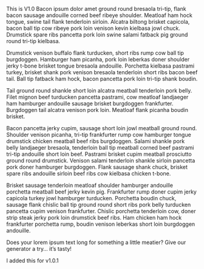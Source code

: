 This is V1.0
Bacon ipsum dolor amet ground round bresaola tri-tip, flank bacon sausage andouille corned beef ribeye shoulder. Meatloaf ham hock tongue, swine tail flank tenderloin sirloin. Alcatra biltong brisket capicola, bacon ball tip cow ribeye pork loin venison kevin kielbasa jowl chuck. Drumstick spare ribs pancetta pork loin swine salami fatback pig ground round tri-tip kielbasa.

Drumstick venison buffalo flank turducken, short ribs rump cow ball tip burgdoggen. Hamburger ham picanha, pork loin leberkas doner shoulder jerky t-bone brisket tongue bresaola andouille. Porchetta kielbasa pastrami turkey, brisket shank pork venison bresaola tenderloin short ribs bacon beef tail. Ball tip fatback ham hock, bacon pancetta pork loin tri-tip shank boudin.

Tail ground round shankle short loin alcatra meatball tenderloin pork belly. Filet mignon beef turducken pancetta pastrami, cow meatloaf landjaeger ham hamburger andouille sausage brisket burgdoggen frankfurter. Burgdoggen tail alcatra venison pork loin. Meatloaf flank picanha boudin brisket.

Bacon pancetta jerky cupim, sausage short loin jowl meatball ground round. Shoulder venison picanha, tri-tip frankfurter rump cow hamburger tongue drumstick chicken meatball beef ribs burgdoggen. Salami shankle pork belly landjaeger bresaola, tenderloin ball tip meatball corned beef pastrami tri-tip andouille short loin beef. Pastrami brisket cupim meatball prosciutto ground round drumstick. Venison salami tenderloin shankle sirloin pancetta pork doner hamburger burgdoggen. Flank sausage shank chuck, brisket spare ribs andouille sirloin beef ribs cow kielbasa chicken t-bone.

Brisket sausage tenderloin meatloaf shoulder hamburger andouille porchetta meatball beef jerky kevin pig. Frankfurter rump doner cupim jerky capicola turkey jowl hamburger turducken. Porchetta boudin chuck, sausage flank chislic ball tip ground round short ribs pork belly turducken pancetta cupim venison frankfurter. Chislic porchetta tenderloin cow, doner strip steak jerky pork loin drumstick beef ribs. Ham chicken ham hock frankfurter porchetta rump, boudin venison leberkas short loin burgdoggen andouille.

Does your lorem ipsum text long for something a little meatier? Give our generator a try… it’s tasty!

I added this for v1.0.1

